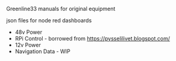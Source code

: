 Greenline33 manuals for original equipment

json files for node red dashboards 

- 48v Power
- RPi Control - borrowed from https://pysselilivet.blogspot.com/
- 12v Power
- Navigation Data - WIP
